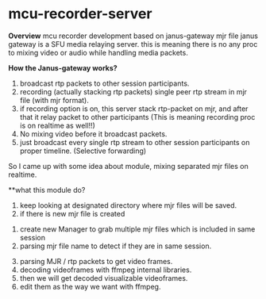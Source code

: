 # mcu-recorder-server

<b>Overview</b>
mcu recorder development based on janus-gateway mjr file
janus gateway is a SFU media relaying server. this is meaning there is no any proc to mixing video or audio while handling media packets.


<b>How the Janus-gateway works?</b>

1. broadcast rtp packets to other session participants.
2. recording (actually stacking rtp packets) single peer rtp stream in mjr file (with mjr format).
3. if recording option is on, this server stack rtp-packet on mjr, and after that it relay packet to other participants (This is meaning recording proc is on realtime as well!!)
5. No mixing video before it broadcast packets.
6. just broadcast every single rtp stream to other session participants on proper timeline. (Selective forwarding)


So I came up with some idea about module, mixing separated mjr files on realtime.



**what this module do?

1. keep looking at designated directory where mjr files will be saved.
2. if there is new mjr file is created
  1) create new Manager to grab multiple mjr files which is included in same session
  2) parsing mjr file name to detect if they are in same session. 
3. parsing MJR / rtp packets to get video frames.
4. decoding videoframes with ffmpeg internal libraries.
5. then we will get decoded visualizable videoframes.
6. edit them as the way we want with ffmpeg.


